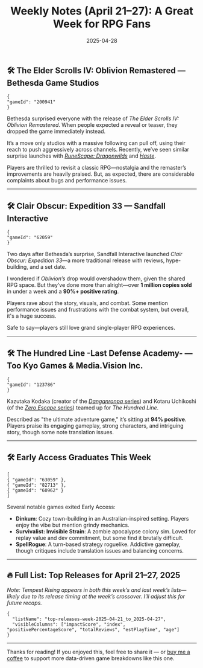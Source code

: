 ﻿---
title: "Weekly Notes (April 21–27): A Great Week for RPG Fans"
slug: "weekly-notes-2025-04-21"
date: "2025-04-28"
description: "This week’s notes include Oblivion Remastered, Clair Obscur’s strong debut which creates a great week for RPGs"
tags: ["Weekly Recap", "Game Analysis", "April 2025", "Oblivion Remastered", "Clair Obscur", "Indie Games", "RPG"]
image: ""
---

## 🛠️ The Elder Scrolls IV: Oblivion Remastered — Bethesda Game Studios

```condensedgamecard
{
"gameId": "200941"
}
```

Bethesda surprised everyone with the release of *The Elder Scrolls IV: Oblivion Remastered*.
When people expected a reveal or teaser, they dropped the game immediately instead.

It’s a move only studios with a massive following can pull off, using their reach to push aggressively across channels. Recently, we’ve seen similar surprise launches with [*RuneScape: Dragonwilds*](https://niklasnotes.com/dashboard/game/196566/runescape_dragonwilds) and [*Haste*](https://niklasnotes.com/dashboard/game/144454/haste).

Players are thrilled to revisit a classic RPG—nostalgia and the remaster’s improvements are heavily praised. But, as expected, there are considerable complaints about bugs and performance issues.

---

## 🛠️ Clair Obscur: Expedition 33 — Sandfall Interactive

```condensedgamecard
{
"gameId": "62059"
}
```

Two days after Bethesda’s surprise, Sandfall Interactive launched *Clair Obscur: Expedition 33*—a more traditional release with reviews, hype-building, and a set date.

I wondered if *Oblivion’s* drop would overshadow them, given the shared RPG space. But they’ve done more than alright—over **1 million copies sold** in under a week and a **90%+ positive rating**.

Players rave about the story, visuals, and combat. Some mention performance issues and frustrations with the combat system, but overall, it's a huge success.

Safe to say—players still love grand single-player RPG experiences.

---

## 🛠️ The Hundred Line -Last Defense Academy- — Too Kyo Games & Media.Vision Inc.

```condensedgamecard
{
"gameId": "123786"
}
```

Kazutaka Kodaka (creator of the [*Danganronpa* series](https://niklasnotes.com/dashboard/search?query=Danganronpa)) and Kotaru Uchikoshi (of the [*Zero Escape* series](https://niklasnotes.com/dashboard/search?query=Zero%20Escape)) teamed up for *The Hundred Line*.

Described as "the ultimate adventure game," it’s sitting at **94% positive**.
Players praise its engaging gameplay, strong characters, and intriguing story, though some note translation issues.

---

## 🛠️ Early Access Graduates This Week

```condensedgamecard-grid
[
{ "gameId": "63059" },
{ "gameId": "82713" },
{ "gameId": "60962" }
]
```

Several notable games exited Early Access:

- **Dinkum**: Cozy town-building in an Australian-inspired setting. Players enjoy the vibe but mention grindy mechanics.
- **Survivalist: Invisible Strain**: A zombie apocalypse colony sim. Loved for replay value and dev commitment, but some find it brutally difficult.
- **SpellRogue**: A turn-based strategy roguelike. Addictive gameplay, though critiques include translation issues and balancing concerns.

---

## 🔥 Full List: Top Releases for April 21–27, 2025

*Note: Tempest Rising appears in both this week’s and last week’s lists—likely due to its release timing at the week’s crossover. I’ll adjust this for future recaps.*

```customlist
{
  "listName": "top-releases-week-2025-04-21_to_2025-04-27",
  "visibleColumns": ["impactScore", "index", "positivePercentageScore", "totalReviews", "estPlayTime", "age"]
}
```

---

Thanks for reading! If you enjoyed this, feel free to share it — or [buy me a coffee](https://buymeacoffee.com/niklasnotes) to support more data-driven game breakdowns like this one.